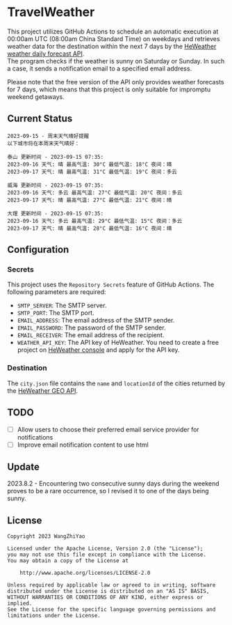 # TravelWeather

This project utilizes GitHub Actions to schedule an automatic execution at 00:00am UTC (08:00am China Standard Time) on weekdays and retrieves weather data for the destination within the next 7 days by the [HeWeather weather daily forecast API](https://dev.qweather.com/docs/api/weather/weather-daily-forecast/).  
The program checks if the weather is sunny on Saturday or Sunday. In such a case, it sends a notification email to a specified email address.

Please note that the free version of the API only provides weather forecasts for 7 days, which means that this project is only suitable for impromptu weekend getaways.

## Current Status

```
2023-09-15 - 周末天气晴好提醒
以下城市将在本周末天气晴好：

泰山 更新时间 - 2023-09-15 07:35:
2023-09-16 天气: 晴 最高气温: 30°C 最低气温: 18°C 夜间：晴
2023-09-17 天气: 晴 最高气温: 31°C 最低气温: 19°C 夜间：多云

威海 更新时间 - 2023-09-15 07:35:
2023-09-16 天气: 多云 最高气温: 27°C 最低气温: 20°C 夜间：多云
2023-09-17 天气: 晴 最高气温: 27°C 最低气温: 21°C 夜间：晴

大理 更新时间 - 2023-09-15 07:35:
2023-09-16 天气: 多云 最高气温: 29°C 最低气温: 15°C 夜间：多云
2023-09-17 天气: 晴 最高气温: 28°C 最低气温: 16°C 夜间：晴
```

## Configuration

### Secrets

This project uses the `Repository Secrets` feature of GitHub Actions. The following parameters are required:

- `SMTP_SERVER`: The SMTP server.
- `SMTP_PORT`: The SMTP port.
- `EMAIL_ADDRESS`: The email address of the SMTP sender.
- `EMAIL_PASSWORD`: The password of the SMTP sender.
- `EMAIL_RECEIVER`: The email address of the recipient.
- `WEATHER_API_KEY`: The API key of HeWeather. You need to create a free project
  on [HeWeather console](https://console.qweather.com/#/console) and apply for the API key.

### Destination

The `city.json` file contains the `name` and `locationId` of the cities returned by
the [HeWeather GEO API](https://dev.qweather.com/docs/api/geoapi/city-lookup/).

## TODO

- [ ] Allow users to choose their preferred email service provider for notifications
- [ ] Improve email notification content to use html

## Update

2023.8.2 - Encountering two consecutive sunny days during the weekend proves to be a rare occurrence, so I revised it to one of the days being sunny.

## License

    Copyright 2023 WangZhiYao
    
    Licensed under the Apache License, Version 2.0 (the "License");
    you may not use this file except in compliance with the License.
    You may obtain a copy of the License at
    
        http://www.apache.org/licenses/LICENSE-2.0
    
    Unless required by applicable law or agreed to in writing, software
    distributed under the License is distributed on an "AS IS" BASIS,
    WITHOUT WARRANTIES OR CONDITIONS OF ANY KIND, either express or implied.
    See the License for the specific language governing permissions and
    limitations under the License.
